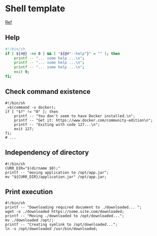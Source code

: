 # Shell template

[Ref](http://www.infoq.com/cn/articles/13-tips-tricks-for-writing-shell-scripts-with-awesome-ux?utm_source=infoq&utm_medium=popular_widget&utm_campaign=popular_content_list&utm_content=homepage)

## Help
~~~ bash
#!/bin/sh
if [ ${#@} -ne 0 ] && [ "${@#"--help"}" = "" ]; then
    printf -- "... some help ...\n";
    printf -- "... some help ...\n";
    printf -- "... some help ...\n";
    exit 0;
fi;
~~~

## Check command existence
~~~ shell
#!/bin/sh
_=$(command -v docker);
if [ "$?" != "0" ]; then
    printf -- "You don't seem to have Docker installed.\n";
    printf -- "Get it: https://www.docker.com/community-edition\n";
    printf -- "Exiting with code 127...\n";
    exit 127;
fi;
# ...
~~~

## Independency of directory
~~~ shell
#!/bin/sh
CURR_DIR="$(dirname $0);"
printf -- "moving application to /opt/app.jar";
mv "${CURR_DIR}/application.jar" /opt/app.jar;
~~~

## Print execution
~~~ shell
#!/bin/sh
printf -- "Downloading required document to ./downloaded... ";
wget -o ./downloaded https://some.site.com/downloaded;
printf -- "Moving ./downloaded to /opt/downloaded...";
mv ./downloaded /opt/;
printf -- "Creating symlink to /opt/downloaded...";
ln -s /opt/downloaded /usr/bin/downloaded;
~~~
